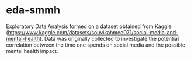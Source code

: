 # eda-smmh
Exploratory Data Analysis formed on a dataset obtained from Kaggle (https://www.kaggle.com/datasets/souvikahmed071/social-media-and-mental-health). Data was originally collected to investigate the potential correlation between the time one spends on social media and the possible mental health impact.
